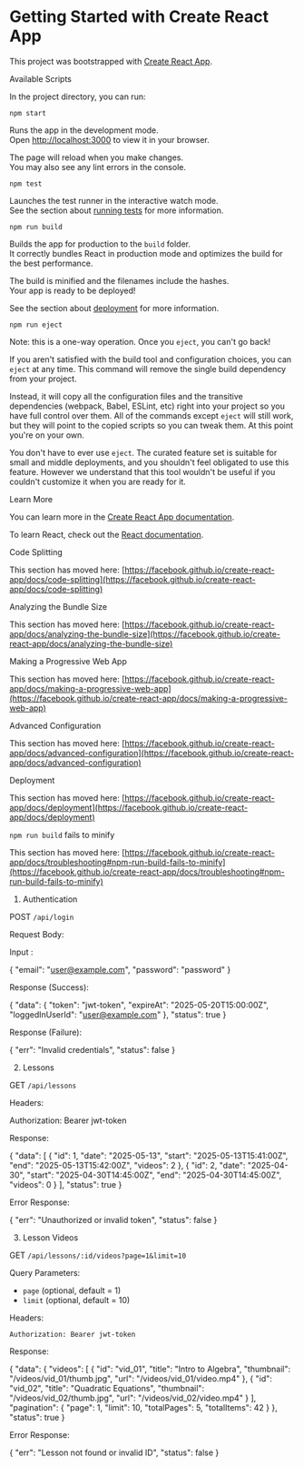 # Getting Started with Create React App

This project was bootstrapped with [Create React App](https://github.com/facebook/create-react-app).

Available Scripts

In the project directory, you can run:

`npm start`

Runs the app in the development mode.\
Open [http://localhost:3000](http://localhost:3000) to view it in your browser.

The page will reload when you make changes.\
You may also see any lint errors in the console.

`npm test`

Launches the test runner in the interactive watch mode.\
See the section about [running tests](https://facebook.github.io/create-react-app/docs/running-tests) for more information.

`npm run build`

Builds the app for production to the `build` folder.\
It correctly bundles React in production mode and optimizes the build for the best performance.

The build is minified and the filenames include the hashes.\
Your app is ready to be deployed!

See the section about [deployment](https://facebook.github.io/create-react-app/docs/deployment) for more information.

`npm run eject`

Note: this is a one-way operation. Once you `eject`, you can't go back!

If you aren't satisfied with the build tool and configuration choices, you can `eject` at any time. This command will remove the single build dependency from your project.

Instead, it will copy all the configuration files and the transitive dependencies (webpack, Babel, ESLint, etc) right into your project so you have full control over them. All of the commands except `eject` will still work, but they will point to the copied scripts so you can tweak them. At this point you're on your own.

You don't have to ever use `eject`. The curated feature set is suitable for small and middle deployments, and you shouldn't feel obligated to use this feature. However we understand that this tool wouldn't be useful if you couldn't customize it when you are ready for it.

Learn More

You can learn more in the [Create React App documentation](https://facebook.github.io/create-react-app/docs/getting-started).

To learn React, check out the [React documentation](https://reactjs.org/).

Code Splitting

This section has moved here: [https://facebook.github.io/create-react-app/docs/code-splitting](https://facebook.github.io/create-react-app/docs/code-splitting)

Analyzing the Bundle Size

This section has moved here: [https://facebook.github.io/create-react-app/docs/analyzing-the-bundle-size](https://facebook.github.io/create-react-app/docs/analyzing-the-bundle-size)

Making a Progressive Web App

This section has moved here: [https://facebook.github.io/create-react-app/docs/making-a-progressive-web-app](https://facebook.github.io/create-react-app/docs/making-a-progressive-web-app)

Advanced Configuration

This section has moved here: [https://facebook.github.io/create-react-app/docs/advanced-configuration](https://facebook.github.io/create-react-app/docs/advanced-configuration)

Deployment

This section has moved here: [https://facebook.github.io/create-react-app/docs/deployment](https://facebook.github.io/create-react-app/docs/deployment)

`npm run build` fails to minify

This section has moved here: [https://facebook.github.io/create-react-app/docs/troubleshooting#npm-run-build-fails-to-minify](https://facebook.github.io/create-react-app/docs/troubleshooting#npm-run-build-fails-to-minify)




















 1. Authentication

POST `/api/login`

Request Body:

Input : 

{
  "email": "user@example.com",
  "password": "password"
}

Response (Success):


{
  "data": {
    "token": "jwt-token",
    "expireAt": "2025-05-20T15:00:00Z",
    "loggedInUserId": "user@example.com"
  },
  "status": true
}

Response (Failure):
 

{
  "err": "Invalid credentials",
  "status": false
}




 2. Lessons

GET `/api/lessons`

Headers:

Authorization: Bearer jwt-token

Response:

{
  "data": [
    {
      "id": 1,
      "date": "2025-05-13",
      "start": "2025-05-13T15:41:00Z",
      "end": "2025-05-13T15:42:00Z",
      "videos": 2
    },
    {
      "id": 2,
      "date": "2025-04-30",
      "start": "2025-04-30T14:45:00Z",
      "end": "2025-04-30T14:45:00Z",
      "videos": 0
    }
  ],
  "status": true
}

Error Response:

{
  "err": "Unauthorized or invalid token",
  "status": false
}


 3. Lesson Videos

GET `/api/lessons/:id/videos?page=1&limit=10`


Query Parameters:

* `page` (optional, default = 1)
* `limit` (optional, default = 10)

Headers:

```
Authorization: Bearer jwt-token
```

Response:

{
  "data": {
    "videos": [
      {
        "id": "vid_01",
        "title": "Intro to Algebra",
        "thumbnail": "/videos/vid_01/thumb.jpg",
        "url": "/videos/vid_01/video.mp4"
      },
      {
        "id": "vid_02",
        "title": "Quadratic Equations",
        "thumbnail": "/videos/vid_02/thumb.jpg",
        "url": "/videos/vid_02/video.mp4"
      }
    ],
    "pagination": {
      "page": 1,
      "limit": 10,
      "totalPages": 5,
      "totalItems": 42
    }
  },
  "status": true
}

Error Response:

{
  "err": "Lesson not found or invalid ID",
  "status": false
}
